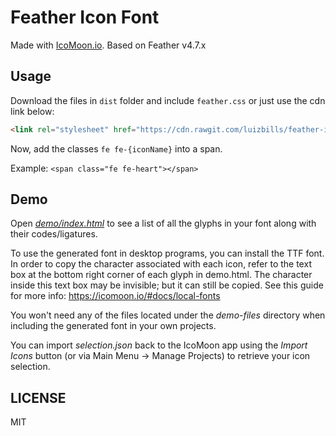 ﻿# Feather Icon Font

Made with [IcoMoon.io](https://icomoon.io). Based on Feather v4.7.x

## Usage

Download the files in `dist` folder and include `feather.css` or just use the cdn link below:

```html
<link rel="stylesheet" href="https://cdn.rawgit.com/luizbills/feather-icon-font/v4.7.0/dist/feather.css">
```

Now, add the classes `fe fe-{iconName}` into a span.

Example: `<span class="fe fe-heart"></span>`

## Demo

Open [*demo/index.html*](https://rawgit.com/luizbills/feather-icon-font/master/demo/index.html) to see a list of all the glyphs in your font along with their codes/ligatures.

To use the generated font in desktop programs, you can install the TTF font. In order to copy the character associated with each icon, refer to the text box at the bottom right corner of each glyph in demo.html. The character inside this text box may be invisible; but it can still be copied. See this guide for more info: https://icomoon.io/#docs/local-fonts

You won't need any of the files located under the *demo-files* directory when including the generated font in your own projects.

You can import *selection.json* back to the IcoMoon app using the *Import Icons* button (or via Main Menu → Manage Projects) to retrieve your icon selection.

## LICENSE

MIT
